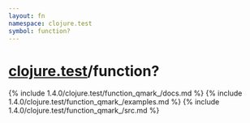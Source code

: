 ```yaml
---
layout: fn
namespace: clojure.test
symbol: function?
---
```


# [clojure.test](../)/function?

{% include 1.4.0/clojure.test/function_qmark_/docs.md %}
{% include 1.4.0/clojure.test/function_qmark_/examples.md %}
{% include 1.4.0/clojure.test/function_qmark_/src.md %}

